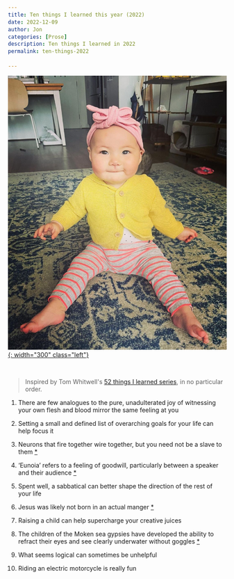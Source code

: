 ```yaml
---
title: Ten things I learned this year (2022)
date: 2022-12-09
author: Jon
categories: [Prose]
description: Ten things I learned in 2022
permalink: ten-things-2022

---
```


[![Ten things I learned this year (2022) (Canberra, Australia)](/assets/img/10things22.jpg){: width="300" class="left"}](https://www.instagram.com/p/Cl79h0TrhHJ)

<br clear="left"/>

> Inspired by Tom Whitwell's [52 things I learned series](https://medium.com/magnetic/52-things-i-learned-in-2022-db5fcd4aea6e), in no particular order.

1. There are few analogues to the pure, unadulterated joy of witnessing your own flesh and blood mirror the same feeling at you

2. Setting a small and defined list of overarching goals for your life can help focus it

3. Neurons that fire together wire together, but you need not be a slave to them [*](https://www.normandoidge.com/?page_id=1259) 

4. ‘Eunoia’ refers to a feeling of goodwill, particularly between a speaker and their audience [*](https://en.wikipedia.org/wiki/Eunoia)

5. Spent well, a sabbatical can better shape the direction of the rest of your life

6. Jesus was likely not born in an actual manger [*](https://undeceptions.com/history/away-in-a-manger-was-jesus-really-born-in-a-stable/)

7. Raising a child can help supercharge your creative juices 

8. The children of the Moken sea gypsies have developed the ability to refract their eyes and see clearly underwater without goggles [*](https://www.bbc.com/future/article/20160229-the-sea-nomad-children-who-see-like-dolphins)

9. What seems logical can sometimes be unhelpful

10. Riding an electric motorcycle is really fun
